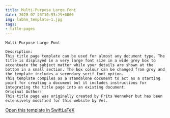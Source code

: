 ```yaml
---
title: Multi-Purpose Large Font
date: 2020-07-23T10:53:29+0000
img: labhm_template-1.jpg
tags:
- title-pages
---
```

```
Multi-Purpose Large Font

Description:
This title page template can be used for almost any document type. The title is displayed in a very large font size in a wide grey box to accentuate the subject matter while your details are shown at the bottom in a small section. The box colour can be changed from grey and the template includes a secondary serif font option.
This template compiles as a standalone document to act as a starting point for creating a document but it includes instructions for integrating the title page into an existing document.
Original Author:
This title page was originally created by Frits Wenneker but has been extensively modified for this website by Vel.
```
[Open this template in SwiftLaTeX](https://www.swiftlatex.com/project.html?import=https://swiftlatex.github.io/LaTeXBoilerPlate/zips/ufxac_template.zip&import_name=Multi-Purpose%20Large%20Font)
